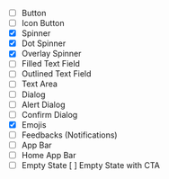 - [ ] Button
- [ ] Icon Button
- [x] Spinner
- [x] Dot Spinner
- [x] Overlay Spinner
- [ ] Filled Text Field
- [ ] Outlined Text Field
- [ ] Text Area
- [ ] Dialog
- [ ] Alert Dialog
- [ ] Confirm Dialog
- [x] Emojis
- [ ] Feedbacks (Notifications)
- [ ] App Bar
- [ ] Home App Bar
- [ ] Empty State
[ ] Empty State with CTA